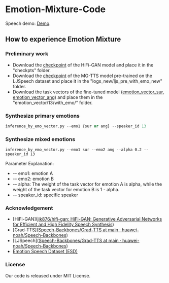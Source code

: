 # Emotion-Mixture-Code

Speech demo: [Demo]().

## How to experience Emotion Mixture

### Preliminary work

- Download the [checkpoint](https://drive.google.com/file/d/1k4KINFlEr3c0pSsbmQEW0tWk1Rf01l1i/view?usp=drive_link) of the HiFi-GAN model and place it in the "checkpts" folder.
- Download the [checkpoint](https://drive.google.com/file/d/1_7zNeaTsugOn3aCKaSSe1WPlZzjfwS2m/view?usp=drive_link) of the MG-TTS model pre-trained on the LJSpeech dataset and place it in the "logs_new/ljs_pre_with_emo_new" folder.
- Download the task vectors of the fine-tuned model ([emotion_vector_sur](https://drive.google.com/file/d/1EsUkrzL89PAZ8tSPiQamXGHjOGtgfcOZ/view?usp=drive_link), [emotion_vector_ang](https://drive.google.com/file/d/1wpJo_dqAPggenx45lRj9E_qLUsBMqHsi/view?usp=drive_link)) and place them in the "emotion_vector/13/with_emo/" folder.

### Synthesize primary emotions

```python
inference_by_emo_vector.py --emo1 {sur or ang} --speaker_id 13
```

### Synthesize mixed emotions

```
inference_by_emo_vector.py --emo1 sur --emo2 ang --alpha 0.2 --speaker_id 13
```

Parameter Explanation:

- -- emo1: emotion A 
- -- emo2: emotion B
- -- alpha: The weight of the task vector for emotion A is alpha, while the weight of the task vector for emotion B is 1 - alpha.
- -- speaker_id: specific speaker

### Acknowledgement

+ [HiFi-GAN]([jik876/hifi-gan: HiFi-GAN: Generative Adversarial Networks for Efficient and High Fidelity Speech Synthesis](https://github.com/jik876/hifi-gan))
+ [Grad-TTS]([Speech-Backbones/Grad-TTS at main · huawei-noah/Speech-Backbones](https://github.com/huawei-noah/Speech-Backbones/tree/main/Grad-TTS))
+ [LJSpeech]([Speech-Backbones/Grad-TTS at main · huawei-noah/Speech-Backbones](https://github.com/huawei-noah/Speech-Backbones/tree/main/Grad-TTS))
+ [Emotion Speech Dataset (ESD)](https://github.com/HLTSingapore/Emotional-Speech-Data)

### License

Our code is released under MIT License. 